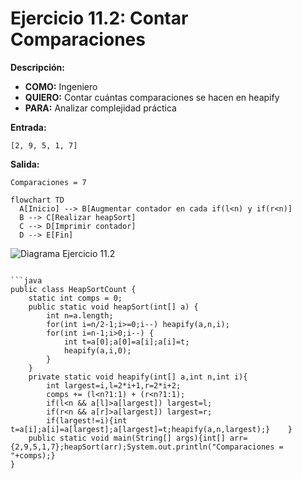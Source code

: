 # Ejercicio 11.2: Contar Comparaciones  
**Descripción:**  
- **COMO:** Ingeniero  
- **QUIERO:** Contar cuántas comparaciones se hacen en heapify  
- **PARA:** Analizar complejidad práctica  

**Entrada:**  
```
[2, 9, 5, 1, 7]
```

**Salida:**  
```
Comparaciones = 7
```

```mermaid
flowchart TD
  A[Inicio] --> B[Augmentar contador en cada if(l<n) y if(r<n)]  
  B --> C[Realizar heapSort]  
  C --> D[Imprimir contador]  
  D --> E[Fin]
```

![Diagrama Ejercicio 11.2](diagram2.png)
```

```java
public class HeapSortCount {
    static int comps = 0;
    public static void heapSort(int[] a) {
        int n=a.length;
        for(int i=n/2-1;i>=0;i--) heapify(a,n,i);
        for(int i=n-1;i>0;i--) {
            int t=a[0];a[0]=a[i];a[i]=t;
            heapify(a,i,0);
        }
    }
    private static void heapify(int[] a,int n,int i){
        int largest=i,l=2*i+1,r=2*i+2;
        comps += (l<n?1:1) + (r<n?1:1);
        if(l<n && a[l]>a[largest]) largest=l;
        if(r<n && a[r]>a[largest]) largest=r;
        if(largest!=i){int t=a[i];a[i]=a[largest];a[largest]=t;heapify(a,n,largest);}    }
    public static void main(String[] args){int[] arr={2,9,5,1,7};heapSort(arr);System.out.println("Comparaciones = "+comps);}    
}
```